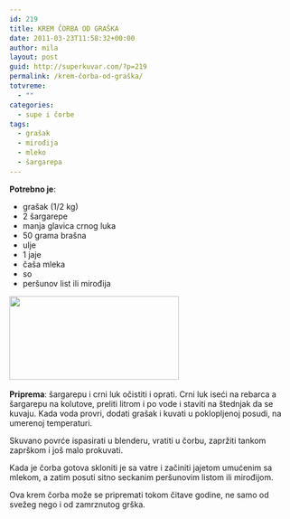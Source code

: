 ```yaml
---
id: 219
title: KREM ČORBA OD GRAŠKA
date: 2011-03-23T11:58:32+00:00
author: mila
layout: post
guid: http://superkuvar.com/?p=219
permalink: /krem-čorba-od-graška/
totvreme:
  - ""
categories:
  - supe i čorbe
tags:
  - grašak
  - mirođija
  - mleko
  - šargarepa
---
```

**Potrebno je**:

  * grašak (1/2 kg)
  * 2 šargarepe
  * manja glavica crnog luka
  * 50 grama brašna
  * ulje
  * 1 jaje
  * čaša mleka
  * so
  * peršunov list ili mirođija

<img class="alignnone size-medium wp-image-761" title="kremcorbaodgraska" src="/wp-content/uploads/2011/03/kremcorbaodgraska-300x148.jpg" alt="" width="300" height="148" srcset="/wp-content/uploads/2011/03/kremcorbaodgraska-300x148.jpg 300w, /wp-content/uploads/2011/03/kremcorbaodgraska.jpg 319w" sizes="(max-width: 300px) 100vw, 300px" /> 

**Priprema**: šargarepu i crni luk očistiti i oprati. Crni luk iseći na rebarca a šargarepu na kolutove, preliti litrom i po vode i staviti na štednjak da se kuvaju. Kada voda provri, dodati grašak i kuvati u poklopljenoj posudi, na umerenoj temperaturi.

Skuvano povrće ispasirati u blenderu, vratiti u čorbu, zapržiti tankom zaprškom i još malo prokuvati.

Kada je čorba gotova skloniti je sa vatre i začiniti jajetom umućenim sa mlekom, a zatim posuti sitno seckanim peršunovim listom ili mirođijom.

Ova krem čorba može se pripremati tokom čitave godine, ne samo od svežeg nego i od zamrznutog grška.